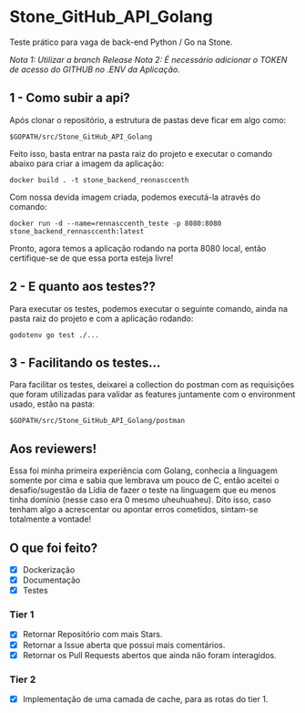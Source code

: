 # Stone_GitHub_API_Golang
Teste prático para vaga de back-end Python / Go na Stone.


*Nota 1: Utilizar a branch Release*
*Nota 2: É necessário adicionar o TOKEN de acesso do GITHUB no .ENV da Aplicação.*


## 1 - Como subir a api?
Após clonar o repositório, a estrutura de pastas deve ficar em algo como:

`$GOPATH/src/Stone_GitHub_API_Golang`

Feito isso, basta entrar na pasta raiz do projeto e executar o comando abaixo
para criar a imagem da aplicação:

`docker build . -t stone_backend_rennasccenth`

Com nossa devida imagem criada, podemos executá-la através do comando:

`docker run -d --name=rennasccenth_teste -p 8080:8080 stone_backend_rennasccenth:latest`

Pronto, agora temos a aplicação rodando na porta 8080 local, então certifique-se de que essa porta esteja livre!

## 2 - E quanto aos testes??
Para executar os testes, podemos executar o seguinte comando, ainda na pasta raiz do projeto e com a aplicação rodando:

`godotenv go test ./...`

## 3 - Facilitando os testes...
Para facilitar os testes, deixarei a collection do postman com as requisições que foram utilizadas para validar as features juntamente com o environment usado, estão na pasta:

`$GOPATH/src/Stone_GitHub_API_Golang/postman`

## Aos reviewers!
Essa foi minha primeira experiência com Golang, conhecia a linguagem somente por cima e sabia que lembrava um pouco de C, então aceitei o desafio/sugestão da Lídia de fazer o teste na linguagem que eu menos tinha domínio (nesse caso era 0 mesmo uheuhuaheu).
Dito isso, caso tenham algo a acrescentar ou apontar erros cometidos, sintam-se totalmente a vontade!

## O que foi feito?

- [x] Dockerização
- [x] Documentação
- [x] Testes

### Tier 1
- [x] Retornar Repositório com mais Stars.
- [x] Retornar a Issue aberta que possui mais comentários.
- [x] Retornar os Pull Requests abertos que ainda não foram interagidos.

### Tier 2
- [x] Implementação de uma camada de cache, para as rotas do tier 1.

